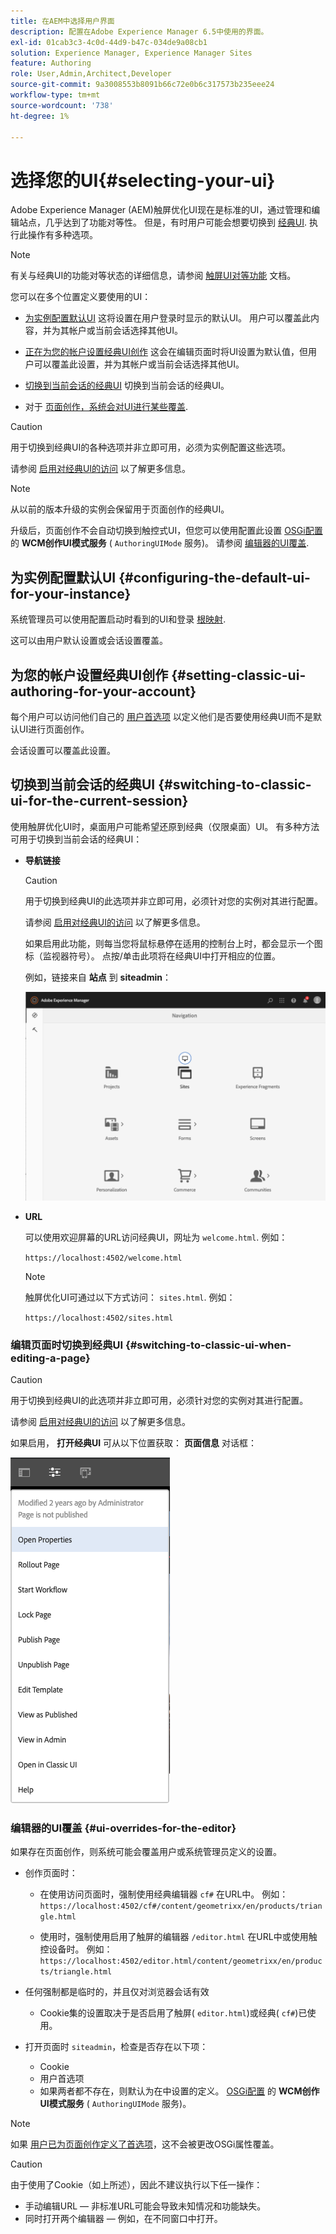 ```yaml
---
title: 在AEM中选择用户界面
description: 配置在Adobe Experience Manager 6.5中使用的界面。
exl-id: 01cab3c3-4c0d-44d9-b47c-034de9a08cb1
solution: Experience Manager, Experience Manager Sites
feature: Authoring
role: User,Admin,Architect,Developer
source-git-commit: 9a3008553b8091b66c72e0b6c317573b235eee24
workflow-type: tm+mt
source-wordcount: '738'
ht-degree: 1%

---
```


# 选择您的UI{#selecting-your-ui}

Adobe Experience Manager (AEM)触屏优化UI现在是标准的UI，通过管理和编辑站点，几乎达到了功能对等性。 但是，有时用户可能会想要切换到 [经典UI](/help/sites-classic-ui-authoring/classicui.md). 执行此操作有多种选项。

>[!NOTE]
>
>有关与经典UI的功能对等状态的详细信息，请参阅 [触屏UI对等功能](/help/release-notes/touch-ui-features-status.md) 文档。

您可以在多个位置定义要使用的UI：

* [为实例配置默认UI](#configuring-the-default-ui-for-your-instance)
这将设置在用户登录时显示的默认UI。 用户可以覆盖此内容，并为其帐户或当前会话选择其他UI。

* [正在为您的帐户设置经典UI创作](/help/sites-authoring/select-ui.md#setting-classic-ui-authoring-for-your-account)
这会在编辑页面时将UI设置为默认值，但用户可以覆盖此设置，并为其帐户或当前会话选择其他UI。

* [切换到当前会话的经典UI](#switching-to-classic-ui-for-the-current-session)
切换到当前会话的经典UI。

* 对于 [页面创作，系统会对UI进行某些覆盖](#ui-overrides-for-the-editor).

>[!CAUTION]
>
>用于切换到经典UI的各种选项并非立即可用，必须为实例配置这些选项。
>
>请参阅 [启用对经典UI的访问](/help/sites-administering/enable-classic-ui.md) 以了解更多信息。

>[!NOTE]
>
>从以前的版本升级的实例会保留用于页面创作的经典UI。
>
>升级后，页面创作不会自动切换到触控式UI，但您可以使用配置此设置 [OSGi配置](/help/sites-deploying/configuring-osgi.md) 的 **WCM创作UI模式服务** ( `AuthoringUIMode` 服务)。 请参阅 [编辑器的UI覆盖](#ui-overrides-for-the-editor).

## 为实例配置默认UI {#configuring-the-default-ui-for-your-instance}

系统管理员可以使用配置启动时看到的UI和登录 [根映射](/help/sites-deploying/osgi-configuration-settings.md#daycqrootmapping).

这可以由用户默认设置或会话设置覆盖。

## 为您的帐户设置经典UI创作 {#setting-classic-ui-authoring-for-your-account}

每个用户可以访问他们自己的 [用户首选项](/help/sites-authoring/user-properties.md#userpreferences) 以定义他们是否要使用经典UI而不是默认UI进行页面创作。

会话设置可以覆盖此设置。

## 切换到当前会话的经典UI {#switching-to-classic-ui-for-the-current-session}

使用触屏优化UI时，桌面用户可能希望还原到经典（仅限桌面）UI。 有多种方法可用于切换到当前会话的经典UI：

* **导航链接**

  >[!CAUTION]
  >
  >用于切换到经典UI的此选项并非立即可用，必须针对您的实例对其进行配置。
  >
  >
  >请参阅 [启用对经典UI的访问](/help/sites-administering/enable-classic-ui.md) 以了解更多信息。

  如果启用此功能，则每当您将鼠标悬停在适用的控制台上时，都会显示一个图标（监视器符号）。 点按/单击此项将在经典UI中打开相应的位置。

  例如，链接来自 **站点** 到 **siteadmin**：

  ![syui-01](assets/syui-01.png)

* **URL**

  可以使用欢迎屏幕的URL访问经典UI，网址为 `welcome.html`. 例如：

  `https://localhost:4502/welcome.html`

  >[!NOTE]
  >
  >触屏优化UI可通过以下方式访问： `sites.html`. 例如：
  >
  >
  >`https://localhost:4502/sites.html`

### 编辑页面时切换到经典UI {#switching-to-classic-ui-when-editing-a-page}

>[!CAUTION]
>
>用于切换到经典UI的此选项并非立即可用，必须针对您的实例对其进行配置。
>
>请参阅 [启用对经典UI的访问](/help/sites-administering/enable-classic-ui.md) 以了解更多信息。

如果启用， **打开经典UI** 可从以下位置获取： **页面信息** 对话框：

![syui-02](assets/syui-02.png)

### 编辑器的UI覆盖 {#ui-overrides-for-the-editor}

如果存在页面创作，则系统可能会覆盖用户或系统管理员定义的设置。

* 创作页面时：

   * 在使用访问页面时，强制使用经典编辑器 `cf#` 在URL中。 例如：
     `https://localhost:4502/cf#/content/geometrixx/en/products/triangle.html`

   * 使用时，强制使用启用了触屏的编辑器 `/editor.html` 在URL中或使用触控设备时。 例如：
     `https://localhost:4502/editor.html/content/geometrixx/en/products/triangle.html`

* 任何强制都是临时的，并且仅对浏览器会话有效

   * Cookie集的设置取决于是否启用了触屏( `editor.html`)或经典( `cf#`)已使用。

* 打开页面时 `siteadmin`，检查是否存在以下项：

   * Cookie
   * 用户首选项
   * 如果两者都不存在，则默认为在中设置的定义。 [OSGi配置](/help/sites-deploying/configuring-osgi.md) 的 **WCM创作UI模式服务** ( `AuthoringUIMode` 服务)。

>[!NOTE]
>
>如果 [用户已为页面创作定义了首选项](#settingthedefaultauthoringuiforyouraccount)，这不会被更改OSGi属性覆盖。

>[!CAUTION]
>
>由于使用了Cookie（如上所述），因此不建议执行以下任一操作：
>
>* 手动编辑URL — 非标准URL可能会导致未知情况和功能缺失。
>* 同时打开两个编辑器 — 例如，在不同窗口中打开。
